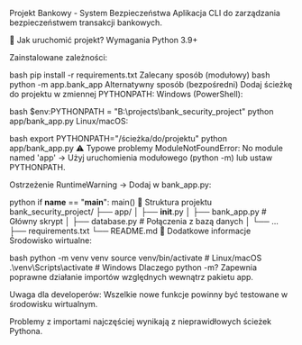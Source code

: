 Projekt Bankowy - System Bezpieczeństwa
Aplikacja CLI do zarządzania bezpieczeństwem transakcji bankowych.

🚀 Jak uruchomić projekt?
Wymagania
Python 3.9+

Zainstalowane zależności:

bash
pip install -r requirements.txt
Zalecany sposób (modułowy)
bash
python -m app.bank_app
Alternatywny sposób (bezpośredni)
Dodaj ścieżkę do projektu w zmiennej PYTHONPATH:
Windows (PowerShell):

bash
$env:PYTHONPATH = "B:\projects\bank_security_project"
python app/bank_app.py
Linux/macOS:

bash
export PYTHONPATH="/ścieżka/do/projektu"
python app/bank_app.py
⚠️ Typowe problemy
ModuleNotFoundError: No module named 'app'
→ Użyj uruchomienia modułowego (python -m) lub ustaw PYTHONPATH.

Ostrzeżenie RuntimeWarning
→ Dodaj w bank_app.py:

python
if __name__ == "__main__":
main()
📁 Struktura projektu
bank_security_project/
├── app/
│   ├── __init__.py
│   ├── bank_app.py      # Główny skrypt
│   ├── database.py      # Połączenia z bazą danych
│   └── ...
├── requirements.txt
└── README.md
🔄 Dodatkowe informacje
Środowisko wirtualne:

bash
python -m venv venv
source venv/bin/activate  # Linux/macOS
.\venv\Scripts\activate   # Windows
Dlaczego python -m?
Zapewnia poprawne działanie importów względnych wewnątrz pakietu app.

Uwaga dla developerów:
Wszelkie nowe funkcje powinny być testowane w środowisku wirtualnym.

Problemy z importami najczęściej wynikają z nieprawidłowych ścieżek Pythona.